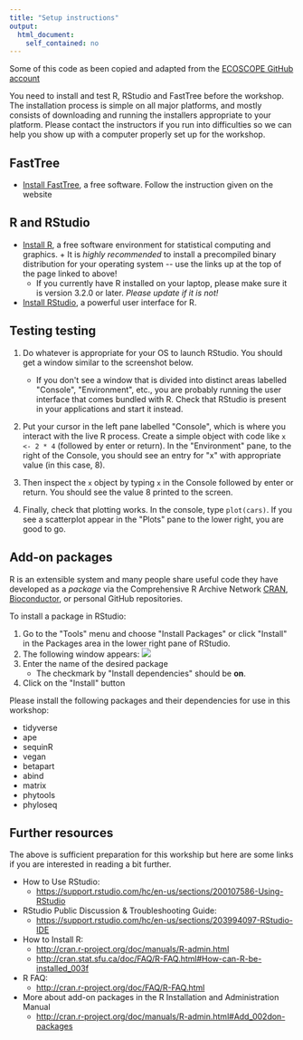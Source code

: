```yaml
---
title: "Setup instructions"
output:
  html_document:
    self_contained: no
---
```


Some of this code as been copied and adapted from the [ECOSCOPE GitHub account](https://github.com/EDUCE-UBC) 

You need to install and test R, RStudio and FastTree before the workshop.
The installation process is simple on all major platforms, and mostly
consists of downloading and running the installers appropriate to your
platform. Please contact the instructors if you run into difficulties
so we can help you show up with a computer properly set up for the
workshop.

## FastTree

* [Install FastTree](http://www.microbesonline.org/fasttree/#Install), a free software. Follow the instruction given on the website

## R and RStudio

* [Install R](http://www.r-project.org), a free software environment for statistical
  computing and graphics.
      + It is _highly recommended_ to install a precompiled binary
  distribution for your operating system -- use the links up at the
  top of the page linked to above!
    + If you currently have R installed on your laptop, please make sure it is version 3.2.0 or later. *Please update if it is not!*
* [Install RStudio](https://www.rstudio.com/products/rstudio/download/), a powerful user interface for R.

## Testing testing

1. Do whatever is appropriate for your OS to launch RStudio. You should
  get a window similar to the screenshot below.
    +  If you don't see a window that is divided into distinct areas
  labelled "Console", "Environment", etc., you are probably running
  the user interface that comes bundled with R. Check that RStudio is
  present in your applications and start it instead.
  
2. Put your cursor in the left pane labelled "Console", which is where you
  interact with the live R process. Create a simple object with code
  like `x <- 2 * 4` (followed by enter or return). In the
  "Environment" pane, to the right of the Console, you should see an
  entry for "x" with appropriate value (in this case, 8).
  
3. Then inspect the `x` object by typing `x` in the Console followed by
  enter or return. You should see the value 8 printed to the screen.

4. Finally, check that plotting works. In the console, type
  `plot(cars)`. If you see a scatterplot appear in the "Plots" pane to the lower right,
  you are good to go.


## Add-on packages

R is an extensible system and many people share useful code they
have developed as a _package_ via the Comprehensive R Archive
  Network [CRAN](https://cran.r-project.org/), [Bioconductor](https://www.bioconductor.org/), or personal GitHub repositories. 

To install a
package in RStudio:

1. Go to the "Tools" menu and choose  "Install Packages" or click "Install" in the Packages area in the lower right pane of RStudio.
2. The following window appears: ![](images/packages_screenshot.png)
3. Enter the name of the desired package
    + The checkmark by
   "Install dependencies" should be **on**.
4. Click on the "Install" button

Please install the following packages and their dependencies for use in this workshop:

* tidyverse 
* ape
* sequinR
* vegan
* betapart
* abind
* matrix
* phytools
* phyloseq

## Further resources

The above is sufficient preparation for this workship but here are some links if you are interested in reading a bit further.

* How to Use RStudio:
    - <https://support.rstudio.com/hc/en-us/sections/200107586-Using-RStudio>
* RStudio Public Discussion & Troubleshooting Guide:
    - <https://support.rstudio.com/hc/en-us/sections/203994097-RStudio-IDE>
* How to Install R:
    - <http://cran.r-project.org/doc/manuals/R-admin.html>
    - <http://cran.stat.sfu.ca/doc/FAQ/R-FAQ.html#How-can-R-be-installed_003f>
* R FAQ:
    - <http://cran.r-project.org/doc/FAQ/R-FAQ.html>
* More about add-on packages in the R Installation and Administration Manual
     - <http://cran.r-project.org/doc/manuals/R-admin.html#Add_002don-packages>
     


